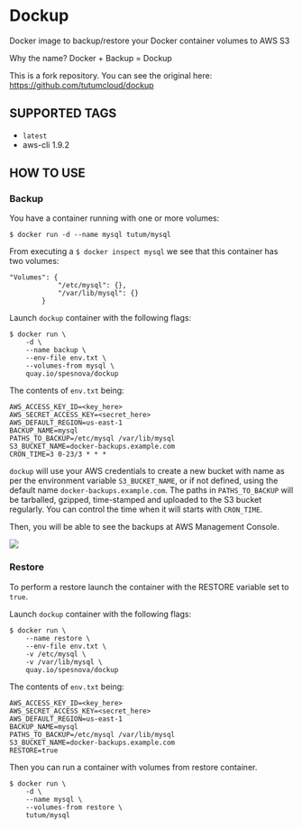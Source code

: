 # Dockup
Docker image to backup/restore your Docker container volumes to AWS S3

Why the name? Docker + Backup = Dockup

This is a fork repository. You can see the original here: https://github.com/tutumcloud/dockup

## SUPPORTED TAGS

* `latest`
 * aws-cli 1.9.2

## HOW TO USE
### Backup
You have a container running with one or more volumes:

```
$ docker run -d --name mysql tutum/mysql
```

From executing a `$ docker inspect mysql` we see that this container has two volumes:

```
"Volumes": {
            "/etc/mysql": {},
            "/var/lib/mysql": {}
        }
```

Launch `dockup` container with the following flags:

```
$ docker run \
    -d \
    --name backup \
    --env-file env.txt \
    --volumes-from mysql \
    quay.io/spesnova/dockup
```

The contents of `env.txt` being:

```
AWS_ACCESS_KEY_ID=<key_here>
AWS_SECRET_ACCESS_KEY=<secret_here>
AWS_DEFAULT_REGION=us-east-1
BACKUP_NAME=mysql
PATHS_TO_BACKUP=/etc/mysql /var/lib/mysql
S3_BUCKET_NAME=docker-backups.example.com
CRON_TIME=3 0-23/3 * * *
```

`dockup` will use your AWS credentials to create a new bucket with name as per the environment variable `S3_BUCKET_NAME`, or if not defined, using the default name `docker-backups.example.com`. The paths in `PATHS_TO_BACKUP` will be tarballed, gzipped, time-stamped and uploaded to the S3 bucket regularly. You can control the time when it will starts with `CRON_TIME`.

Then, you will be able to see the backups at AWS Management Console.

![](http://s.tutum.co.s3.amazonaws.com/support/images/dockup-readme.png)

### Restore
To perform a restore launch the container with the RESTORE variable set to `true`.

Launch `dockup` container with the following flags:

```
$ docker run \
    --name restore \
    --env-file env.txt \
    -v /etc/mysql \
    -v /var/lib/mysql \
    quay.io/spesnova/dockup
```

The contents of `env.txt` being:

```
AWS_ACCESS_KEY_ID=<key_here>
AWS_SECRET_ACCESS_KEY=<secret_here>
AWS_DEFAULT_REGION=us-east-1
BACKUP_NAME=mysql
PATHS_TO_BACKUP=/etc/mysql /var/lib/mysql
S3_BUCKET_NAME=docker-backups.example.com
RESTORE=true
```

Then you can run a container with volumes from restore container.

```
$ docker run \
    -d \
    --name mysql \
    --volumes-from restore \
    tutum/mysql
```
